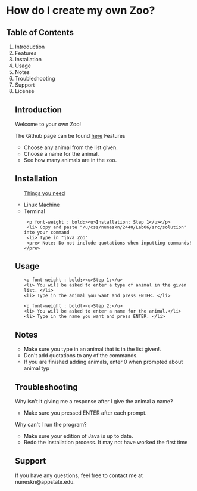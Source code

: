 <!DOCCTYPE html>
<html>
<head>
<title>Create your own Zoo!</title>
</head>
<body>

<h1>How do I create my own Zoo?</h1>
<h2>Table of Contents</h2>
<ol>
    <li> Introduction </li>
    <li> Features </li>
    <li> Installation </li>
    <li> Usage </li>
    <li> Notes </li>
    <li> Troubleshooting </li>
    <li> Support </li>
    <li> License </li>
<h2> Introduction </h2>

<p>Welcome to your own Zoo!</p>
<p>The Github page can be found <a href = "https://github.com/nuneskn/Zoo-">here</a


<h2> Features </h2>

<ul>
    <li> Choose any animal from the list given.</li>
    <li> Choose a name for the animal. </li>
    <li> See how many animals are in the zoo. </li>
</ul>

<h2> Installation </h2>

<ul>
    <p font-weight : bold;><u>Things you need</u></p>
    <li> Linux Machine </li>
    <li> Terminal </li>

     <p font-weight : bold;><u>Installation: Step 1</u></p>
     <li> Copy and paste "/u/css/nuneskn/2440/Lab06/src/solution" into your command
     <li> Type in "java Zoo"
     <pre> Note: Do not include quotations when inputting commands!</pre>
</ul>

<h2> Usage </h2>

<ul>

    <p font-weight : bold;><u>Step 1:</u>
    <li> You will be asked to enter a type of animal in the given list. </li>
    <li> Type in the animal you want and press ENTER. </li>

    <p font-weight : boldl><u>Step 2:</u>
    <li> You will be asked to enter a name for the animal.</li>
    <li> Type in the name you want and press ENTER. </li>
</ul>

<h2> Notes </h2>

<ul>
    <li> Make sure you type in an animal that is in the list given!.</li>
    <li> Don't add quotations to any of the commands.</li>
    <li> If you are finished adding animals, enter 0 when prompted about animal typ
</ul>

<h2> Troubleshooting </h2>

<p> Why isn't it giving me a response after I give the animal a name? </p>

<ul>
    <li> Make sure you pressed ENTER after each prompt.</li>
</ul>

<p> Why can't I run the program?</p>
<ul>
    <li> Make sure your edition of Java is up to date.</li>
    <li> Redo the Installation process. It may not have worked the first time </li>
</ul>

<h2> Support </h2>

<p>If you have any questions, feel free to contact me at nuneskn@appstate.edu.</p>

</body>
</head>

    
    
